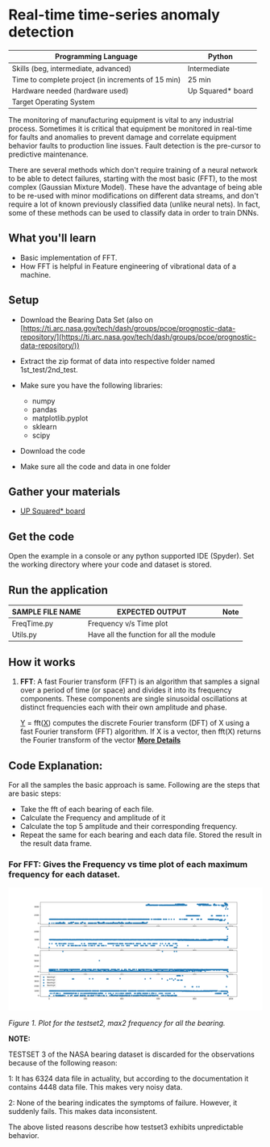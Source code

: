 # Real-time time-series anomaly detection

| Programming Language |  Python |
| --- | --- |
| Skills (beg, intermediate, advanced) |  Intermediate |
| Time to complete project (in increments of 15 min) |  25 min |
| Hardware needed (hardware used) | Up Squared* board  |
| Target Operating System |   |

The monitoring of manufacturing equipment is vital to any industrial process. Sometimes it is critical that equipment be monitored in real-time for faults and anomalies to prevent damage and correlate equipment behavior faults to production line issues.  Fault detection is the pre-cursor to predictive maintenance.

There are several methods which don&#39;t require training of a neural network to be able to detect failures, starting with the most basic (FFT), to the most complex (Gaussian Mixture Model). These have the advantage of being able to be re-used with minor modifications on different data streams, and don&#39;t require a lot of known previously classified data (unlike neural nets). In fact, some of these methods can be used to classify data in order to train DNNs.

## What you&#39;ll learn
- Basic implementation of FFT.
- How FFT is helpful in Feature engineering of vibrational data of a machine.

## Setup
- Download the Bearing Data Set (also on [https://ti.arc.nasa.gov/tech/dash/groups/pcoe/prognostic-data-repository/](https://ti.arc.nasa.gov/tech/dash/groups/pcoe/prognostic-data-repository/))
- Extract the zip format of data into respective folder named 1st\_test/2nd\_test.
- Make sure you have the following libraries:

  * numpy
  * pandas
  * matplotlib.pyplot
  * sklearn
  * scipy

- Download the code
- Make sure all the code and data in one folder

## Gather your materials

- [UP Squared* board](http://www.up-board.org/upsquared/)

## Get the code

Open the example in a console or any python supported IDE (Spyder). Set the working directory where your code and dataset is stored.

## Run the application

|  SAMPLE FILE NAME | EXPECTED OUTPUT | Note |
| --- | --- | --- |
| FreqTime.py | Frequency v/s Time plot |   |
| Utils.py | Have all the function for all the module |   |

## How it works

1. **FFT**: A fast Fourier transform (FFT) is an algorithm that samples a signal over a period of time (or space) and divides it into its frequency components. These components are single sinusoidal oscillations at distinct frequencies each with their own amplitude and phase.

     [Y](https://in.mathworks.com/help/matlab/ref/fft.html#f83-998360-Y) = fft([X](https://in.mathworks.com/help/matlab/ref/fft.html#f83-998360-X)) computes the discrete Fourier transform (DFT) of X using a fast Fourier transform (FFT) algorithm. If X is a vector, then fft(X) returns the Fourier transform of the vector [**More Details**](https://en.wikipedia.org/wiki/Fast_Fourier_transform)

## Code Explanation:

For all the samples the basic approach is same. Following are the steps that are basic steps:

- Take the fft of each bearing of each file.
- Calculate the Frequency and amplitude of it
- Calculate the top 5 amplitude and their corresponding frequency.
- Repeat the same for each bearing and each data file. Stored the result in the result data frame.

### For FFT: Gives the Frequency vs time plot of each maximum frequency for each dataset.

 ![Figure 1](./Images/FFT/testset2/max2.jpg)
 
 *Figure 1.  Plot for the testset2, max2 frequency for all the bearing.*

**NOTE:**

TESTSET 3 of the NASA bearing dataset is discarded for the observations because of the following reason:

1: It has 6324 data file in actuality, but according to the documentation it contains 4448 data file. This makes very noisy data.

2: None of the bearing indicates the symptoms of failure. However, it suddenly fails. This makes data inconsistent.

The above listed reasons describe how testset3 exhibits unpredictable behavior.
